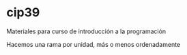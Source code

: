 # cip39
Materiales para curso de introducción a la programación

Hacemos una rama por unidad, más o menos ordenadamente
